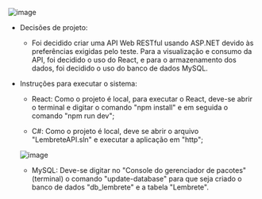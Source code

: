 ![image](https://github.com/QuaresmaGustavo/API-Lembrete/assets/126203767/01ebb9aa-f560-491d-821b-fe1a534bcc47)

* Decisões de projeto:
    - Foi decidido criar uma API Web RESTful usando ASP.NET devido às preferências exigidas pelo teste. Para a visualização e consumo da API, foi decidido o uso do React, e para o armazenamento dos dados, foi decidido o uso do banco de dados MySQL.

* Instruções para executar o sistema: 
   - React: Como o projeto é local, para executar o React, deve-se abrir o terminal e digitar o comando "npm install" e em seguida o comando "npm run dev";
     
   - C#: Como o projeto é local, deve se abrir o arquivo "LembreteAPI.sln" e executar a aplicação em "http";
     
  ![image](https://github.com/QuaresmaGustavo/API-Lembrete/assets/126203767/350b1b57-169a-42f0-8c2a-25b397f07792)

   - MySQL: Deve-se digitar no "Console do gerenciador de pacotes" (terminal) o comando "update-database" para que seja criado o banco de dados "db_lembrete" e a tabela "Lembrete".
